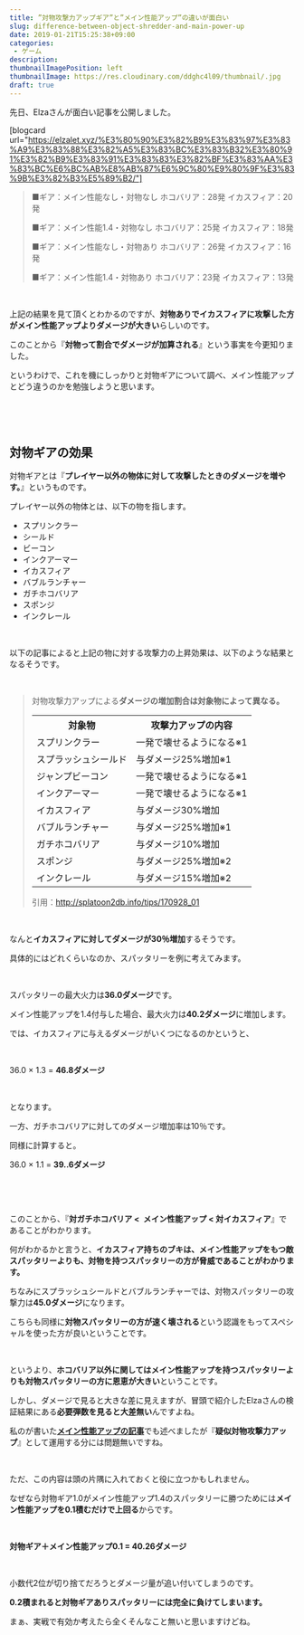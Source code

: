 ```yaml
---
title: ”対物攻撃力アップギア”と”メイン性能アップ”の違いが面白い
slug: difference-between-object-shredder-and-main-power-up
date: 2019-01-21T15:25:38+09:00
categories: 
 - ゲーム
description: 
thumbnailImagePosition: left
thumbnailImage: https://res.cloudinary.com/ddghc4l09/thumbnail/.jpg
draft: true
---
```


<!--more-->

先日、Elzaさんが面白い記事を公開しました。

[blogcard url="https://elzalet.xyz/%E3%80%90%E3%82%B9%E3%83%97%E3%83%A9%E3%83%88%E3%82%A5%E3%83%BC%E3%83%B32%E3%80%91%E3%82%B9%E3%83%91%E3%83%83%E3%82%BF%E3%83%AA%E3%83%BC%E6%BC%AB%E8%AB%87%E6%9C%80%E9%80%9F%E3%83%9B%E3%82%B3%E5%89%B2/"]
<blockquote>■ギア：メイン性能なし・対物なし
ホコバリア：28発
イカスフィア：20発

■ギア：メイン性能1.4・対物なし
ホコバリア：25発
イカスフィア：18発

■ギア：メイン性能なし・対物あり
ホコバリア：26発
イカスフィア：16発

■ギア：メイン性能1.4・対物あり
ホコバリア：23発
イカスフィア：13発</blockquote>
&nbsp;

上記の結果を見て頂くとわかるのですが、<strong>対物ありでイカスフィアに攻撃した方がメイン性能アップよりダメージが大きい</strong>らしいのです。

このことから『<strong>対物って割合でダメージが加算される</strong>』という事実を今更知りました。

というわけで、これを機にしっかりと対物ギアについて調べ、メイン性能アップとどう違うのかを勉強しようと思います。

&nbsp;

&nbsp;
<h2>対物ギアの効果</h2>
対物ギアとは『<strong>プレイヤー以外の物体に対して攻撃したときのダメージを増やす。</strong>』というものです。

プレイヤー以外の物体とは、以下の物を指します。
<ul>
 	<li>スプリンクラー</li>
 	<li>シールド</li>
 	<li>ビーコン</li>
 	<li>インクアーマー</li>
 	<li>イカスフィア</li>
 	<li>バブルランチャー</li>
 	<li>ガチホコバリア</li>
 	<li>スポンジ</li>
 	<li>インクレール</li>
</ul>
&nbsp;

以下の記事によると上記の物に対する攻撃力の上昇効果は、以下のような結果となるそうです。

&nbsp;
<blockquote>対物攻撃力アップによる<strong>ダメージの増加割合は対象物によって異なる。</strong>
<table>
<tbody>
<tr>
<th>対象物</th>
<th>攻撃力アップの内容</th>
</tr>
<tr>
<td>スプリンクラー</td>
<td>一発で壊せるようになる※1</td>
</tr>
<tr>
<td>スプラッシュシールド</td>
<td>与ダメージ25%増加※1</td>
</tr>
<tr>
<td>ジャンプビーコン</td>
<td>一発で壊せるようになる※1</td>
</tr>
<tr>
<td>インクアーマー</td>
<td>一発で壊せるようになる※1</td>
</tr>
<tr>
<td>イカスフィア</td>
<td>与ダメージ30%増加</td>
</tr>
<tr>
<td>バブルランチャー</td>
<td>与ダメージ25%増加※1</td>
</tr>
<tr>
<td>ガチホコバリア</td>
<td>与ダメージ10%増加</td>
</tr>
<tr>
<td>スポンジ</td>
<td>与ダメージ25%増加※2</td>
</tr>
<tr>
<td>インクレール</td>
<td>与ダメージ15%増加※2</td>
</tr>
</tbody>
</table>
引用：<a href="http://splatoon2db.info/tips/170928_01">http://splatoon2db.info/tips/170928_01</a></blockquote>
&nbsp;

なんと<strong>イカスフィアに対してダメージが30％増加</strong>するそうです。

具体的にはどれくらいなのか、スパッタリーを例に考えてみます。

&nbsp;

スパッタリーの最大火力は<strong>36.0ダメージ</strong>です。

メイン性能アップを1.4付与した場合、最大火力は<strong>40.2ダメージ</strong>に増加します。

では、イカスフィアに与えるダメージがいくつになるのかというと、

&nbsp;

36.0 × 1.3 = <strong>46.8ダメージ</strong>

&nbsp;

となります。

一方、ガチホコバリアに対してのダメージ増加率は10％です。

同様に計算すると。

36.0 × 1.1 = <strong>39..6ダメージ</strong>

&nbsp;

&nbsp;

このことから、『<strong>対ガチホコバリア &lt;  メイン性能アップ &lt; 対イカスフィア</strong>』であることがわかります。

何がわかるかと言うと、<strong>イカスフィア持ちのブキは、メイン性能アップをもつ敵スパッタリーよりも、対物を持つスパッタリーの方が脅威であることがわかります。</strong>

ちなみにスプラッシュシールドとバブルランチャーでは、対物スパッタリーの攻撃力は<strong>45.0ダメージ</strong>になります。

こちらも同様に<strong>対物スパッタリーの方が速く壊される</strong>という認識をもってスペシャルを使った方が良いということです。

&nbsp;

というより、<strong>ホコバリア以外に関してはメイン性能アップを持つスパッタリーよりも対物スパッタリーの方に恩恵が大きい</strong>ということです。

しかし、ダメージで見ると大きな差に見えますが、冒頭で紹介したElzaさんの検証結果にある<strong>必要弾数を見ると大差無い</strong>んですよね。

私のが書いた<a href="https://hackheatharu.xyz/dapple-dualies-with-main-performance-up/"><strong>メイン性能アップの記事</strong></a>でも述べましたが『<strong>疑似対物攻撃力アップ</strong>』として運用する分には問題無いですね。

&nbsp;

ただ、この内容は頭の片隅に入れておくと役に立つかもしれません。

なぜなら対物ギア1.0がメイン性能アップ1.4のスパッタリーに勝つためには<strong>メイン性能アップを0.1積むだけで上回る</strong>からです。

&nbsp;

<strong>対物ギア＋メイン性能アップ0.1 = 40.26ダメージ</strong>

&nbsp;

小数代2位が切り捨てだろうとダメージ量が追い付いてしまうのです。

<strong>0.2積まれると対物ギアありスパッタリーには完全に負けてしまいます。</strong>

まぁ、実戦で有効か考えたら全くそんなこと無いと思いますけどね。
